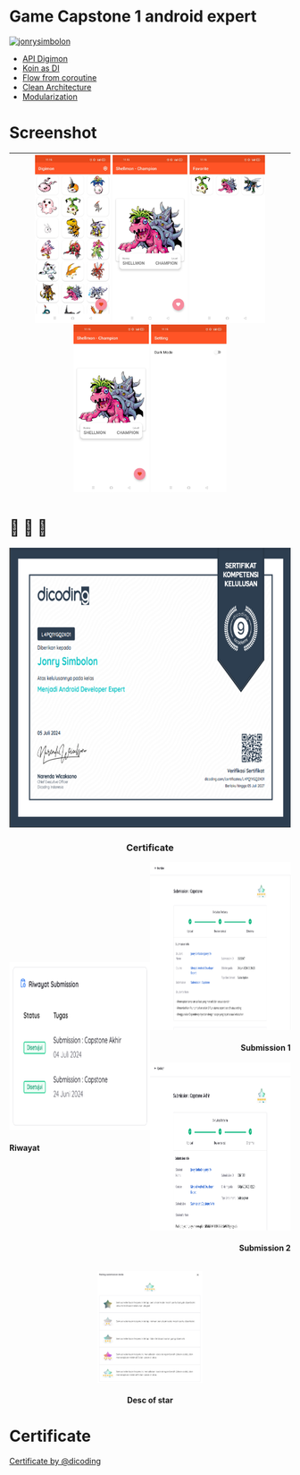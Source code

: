 # Game Capstone 1 android expert

[![jonrysimbolon](https://circleci.com/gh/jonrysimbolon/GameCapstone1.svg?style=svg)](https://circleci.com/gh/jonrysimbolon/GameCapstone1)

- [API Digimon](https://digimon-api.vercel.app/)
- [Koin as DI](https://github.com/InsertKoinIO/koin)
- [Flow from coroutine](https://developer.android.com/kotlin/flow)
- [Clean Architecture](https://developer.android.com/topic/architecture)
- [Modularization](https://developer.android.com/topic/modularization)

# Screenshot

| <img src="image/list-digimon.jpg" alt="drawing" height="300"/> <img src="image/detail-digimon-un-favorite.jpg" alt="drawing" height="300"/> <img src="image/list-digimon-favorite.jpg" alt="drawing" height="300"/> <img src="image/detail-digimon-favorite.jpg" alt="drawing" height="300"/>  <img src="image/setting.jpg" alt="drawing" height="300"/> |
  |----------------------------------------------------------------------------------------------------------------------------------------------------------------------------------------------------------------------------------------------------------------------------------------------------------------------------------------------------------|

# 👀️ 🚀️ 🎉️

<p align="center">
    <img src="image/certificate-dicoding.png" alt="certificate" height="500">
</p>
<h3 align="center">Certificate</h3>

<div style="display: flex; align-items: center;">
    <div style="flex: 1; text-align: start;">
        <img src="image/riwayat-submission.png" alt="riwayat-submission" height="300">
        <h4>Riwayat</h4>
    </div>
    <div style="flex: 1; text-align: right;">
        <div>
            <img src="image/submission-1.png" alt="submission-1" height="300">
            <h4>Submission 1</h4>
        </div>
        <div>
            <img src="image/submission-2.png" alt="submission-2" height="300">
            <h4>Submission 2</h4>
        </div>
    </div>
</div>

<p align="center">
    <img src="image/keterangan-bintang.png" alt="star-desc" height="200">
</p>
<h4 align="center">Desc of star</h4>

# Certificate

[Certificate by @dicoding](https://www.dicoding.com/certificates/L4PQ1YGQ2XO1)
